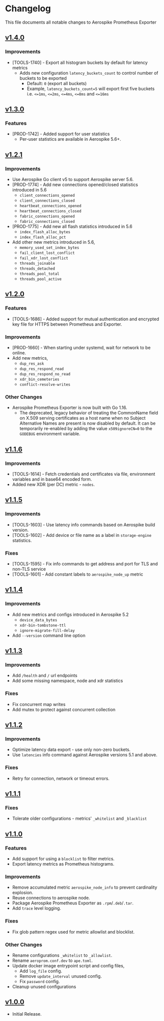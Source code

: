 # Changelog

This file documents all notable changes to Aerospike Prometheus Exporter


## [v1.4.0](https://github.com/aerospike/aerospike-prometheus-exporter/releases/tag/v1.4.0)

### Improvements
- [TOOLS-1740] - Export all histogram buckets by default for latency metrics
    - Adds new configuration `latency_buckets_count`  to control number of buckets to be exported
        - Default: `0` (export all buckets)
        - Example, `latency_buckets_count=5` will export first five buckets i.e. `<=1ms`, `<=2ms`, `<=4ms`, `<=8ms` and `<=16ms`


## [v1.3.0](https://github.com/aerospike/aerospike-prometheus-exporter/releases/tag/v1.3.0)

### Features
- [PROD-1742] - Added support for user statistics
    - Per-user statistics are available in Aerospike 5.6+.


## [v1.2.1](https://github.com/aerospike/aerospike-prometheus-exporter/releases/tag/v1.2.1)

### Improvements
- Use Aerospike Go client v5 to support Aerospike server 5.6.
- [PROD-1774] - Add new connections opened/closed statistics introduced in 5.6
    - `client_connections_opened`
    - `client_connections_closed`
    - `heartbeat_connections_opened`
    - `heartbeat_connections_closed`
    - `fabric_connections_opened`
    - `fabric_connections_closed`
- [PROD-1775] - Add new all flash statistics introduced in 5.6
    - `index_flash_alloc_bytes`
    - `index_flash_alloc_pct`
- Add other new metrics introduced in 5.6,
    - `memory_used_set_index_bytes`
    - `fail_client_lost_conflict`
    - `fail_xdr_lost_conflict`
    - `threads_joinable`
    - `threads_detached`
    - `threads_pool_total`
    - `threads_pool_active`


## [v1.2.0](https://github.com/aerospike/aerospike-prometheus-exporter/releases/tag/v1.2.0)

### Features
- [TOOLS-1686] - Added support for mutual authentication and encrypted key file for HTTPS between Prometheus and Exporter.

### Improvements
- [PROD-1660] - When starting under systemd, wait for network to be online.
- Add new metrics,
  - `dup_res_ask`
  - `dup_res_respond_read`
  - `dup_res_respond_no_read`
  - `xdr_bin_cemeteries`
  - `conflict-resolve-writes`

### Other Changes
- Aerospike Prometheus Exporter is now built with Go 1.16.
    - The deprecated, legacy behavior of treating the CommonName field on X.509 serving certificates as a host name when no Subject Alternative Names are present is now disabled by default. It can be temporarily re-enabled by adding the value `x509ignoreCN=0` to the `GODEBUG` environment variable.


## [v1.1.6](https://github.com/aerospike/aerospike-prometheus-exporter/releases/tag/v1.1.6)

### Improvements
- [TOOLS-1614] - Fetch credentials and certificates via file, environment variables and in base64 encoded form.
- Added new XDR (per DC) metric - `nodes`.


## [v1.1.5](https://github.com/aerospike/aerospike-prometheus-exporter/releases/tag/v1.1.5)

### Improvements
- [TOOLS-1603] - Use latency info commands based on Aerospike build version.
- [TOOLS-1602] - Add device or file name as a label in `storage-engine` statistics.

### Fixes
- [TOOLS-1595] - Fix info commands to get address and port for TLS and non-TLS service
- [TOOLS-1601] - Add constant labels to `aerospike_node_up` metric


## [v1.1.4](https://github.com/aerospike/aerospike-prometheus-exporter/releases/tag/v1.1.4)

### Improvements
- Add new metrics and configs introduced in Aerospike 5.2
    - `device_data_bytes`
    - `xdr-bin-tombstone-ttl`
    - `ignore-migrate-fill-delay`
- Add `--version` command line option


## [v1.1.3](https://github.com/aerospike/aerospike-prometheus-exporter/releases/tag/v1.1.3)

### Improvements
- Add `/health` and `/` url endpoints
- Add some missing namespace, node and xdr statistics

### Fixes
- Fix concurrent map writes
- Add mutex to protect against concurrent collection


## [v1.1.2](https://github.com/aerospike/aerospike-prometheus-exporter/releases/tag/v1.1.2)

### Improvements
- Optimize latency data export - use only non-zero buckets.
- Use `latencies` info command against Aerospike versions 5.1 and above.

### Fixes
- Retry for connection, network or timeout errors.


## [v1.1.1](https://github.com/aerospike/aerospike-prometheus-exporter/releases/tag/v1.1.1)

### Fixes
- Tolerate older configurations - metrics' `_whitelist` and `_blacklist`


## [v1.1.0](https://github.com/aerospike/aerospike-prometheus-exporter/releases/tag/v1.1.0)

### Features
- Add support for using a `blocklist` to filter metrics.
- Export latency metrics as Prometheus histograms.

### Improvements
- Remove accumulated metric `aerospike_node_info` to prevent cardinality explosion.
- Reuse connections to aerospike node.
- Package Aerospike Prometheus Exporter as `.rpm`/`.deb`/`.tar`.
- Add `trace` level logging.

### Fixes
- Fix glob pattern regex used for metric allowlist and blocklist.

### Other Changes
- Rename configurations `_whitelist` to `_allowlist`.
- Rename `aeroprom.conf.dev` to `ape.toml`.
- Update docker image entrypoint script and config files,
    - Add `log_file` config.
    - Remove `update_interval` unused config.
    - Fix `password` config.
- Cleanup unused configurations


## [v1.0.0](https://github.com/aerospike/aerospike-prometheus-exporter/releases/tag/v1.0.0)

- Initial Release.
